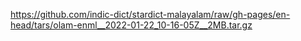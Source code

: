 https://github.com/indic-dict/stardict-malayalam/raw/gh-pages/en-head/tars/olam-enml__2022-01-22_10-16-05Z__2MB.tar.gz  
